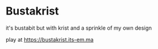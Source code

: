 # Bustakrist

it's bustabit but with krist and a sprinkle of my own design

play at https://bustakrist.its-em.ma
